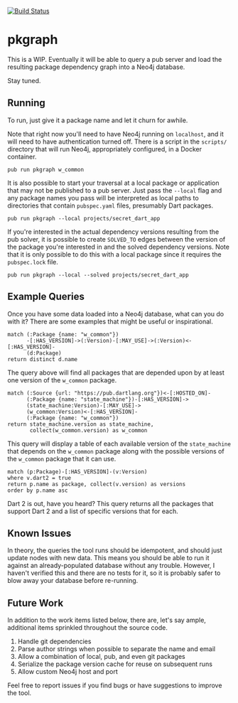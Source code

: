 [![Build Status](https://travis-ci.org/glesica/pkgraph.svg?branch=master)](https://travis-ci.org/glesica/pkgraph)

# pkgraph

This is a WIP. Eventually it will be able to query a pub server and
load the resulting package dependency graph into a Neo4j database.

Stay tuned.

## Running

To run, just give it a package name and let it churn for awhile.

Note that right now you'll need to have Neo4j running on `localhost`,
and it will need to have authentication turned off. There is a script
in the `scripts/` directory that will run Neo4j, appropriately
configured, in a Docker container.

```shell
pub run pkgraph w_common
```

It is also possible to start your traversal at a local package or
application that may not be published to a pub server. Just pass
the `--local` flag and any package names you pass will be interpreted
as local paths to directories that contain `pubspec.yaml` files,
presumably Dart packages.

```shell
pub run pkgraph --local projects/secret_dart_app
```

If you're interested in the actual dependency versions resulting from the pub
solver, it is possible to create `SOLVED_TO` edges between the version of the
package you're interested in and the solved dependency versions. Note that it
is only possible to do this with a local package since it requires the
`pubspec.lock` file.

```shell
pub run pkgraph --local --solved projects/secret_dart_app
```

## Example Queries

Once you have some data loaded into a Neo4j database, what can you do
with it? There are some examples that might be useful or inspirational.

```cypher
match (:Package {name: "w_common"})
      -[:HAS_VERSION]->(:Version)-[:MAY_USE]->(:Version)<-[:HAS_VERSION]-
      (d:Package)
return distinct d.name
```

The query above will find all packages that are depended upon by at
least one version of the `w_common` package.

```cypher
match (:Source {url: "https://pub.dartlang.org"})<-[:HOSTED_ON]-
      (:Package {name: "state_machine"})-[:HAS_VERSION]->
      (state_machine:Version)-[:MAY_USE]->
      (w_common:Version)<-[:HAS_VERSION]-
      (:Package {name: "w_common"})
return state_machine.version as state_machine,
       collect(w_common.version) as w_common
```

This query will display a table of each available version of the
`state_machine` that depends on the `w_common` package along with the
possible versions of the `w_common` package that it can use.

```cypher
match (p:Package)-[:HAS_VERSION]-(v:Version)
where v.dart2 = true
return p.name as package, collect(v.version) as versions
order by p.name asc
```

Dart 2 is out, have you heard? This query returns all the packages
that support Dart 2 and a list of specific versions that for each.

## Known Issues

In theory, the queries the tool runs should be idempotent, and should
just update nodes with new data. This means you should be able to run
it against an already-populated database without any trouble. However,
I haven't verified this and there are no tests for it, so it is
probably safer to blow away your database before re-running.

## Future Work

In addition to the work items listed below, there are, let's say ample,
additional items sprinkled throughout the source code.

1. Handle git dependencies
2. Parse author strings when possible to separate the name and email
3. Allow a combination of local, pub, and even git packages
4. Serialize the package version cache for reuse on subsequent runs
5. Allow custom Neo4j host and port

Feel free to report issues if you find bugs or have suggestions to
improve the tool.
